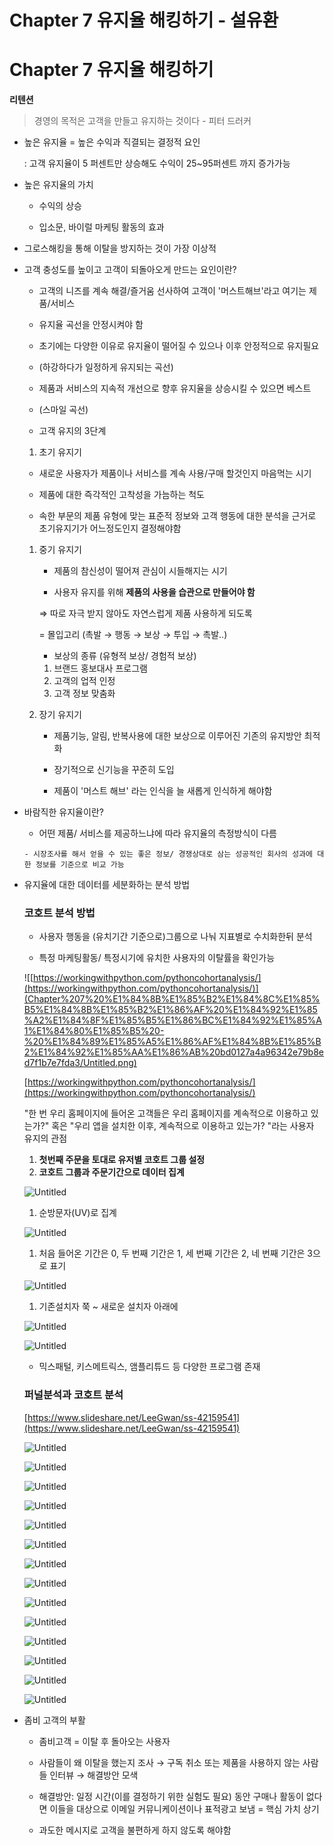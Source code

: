 # Chapter 7 유지율 해킹하기 - 설유환

# Chapter 7 유지율 해킹하기

**리텐션**

> 경영의 목적은 고객을 만들고 유지하는 것이다 - 피터 드러커
> 

- 높은 유지율 = 높은 수익과 직결되는 결정적 요인
    
    : 고객 유지율이 5 퍼센트만 상승해도 수익이 25~95퍼센트 까지 증가가능
    
- 높은 유지율의 가치
    
     - 수익의 상승
    
     - 입소문, 바이럴 마케팅 활동의 효과
    
- 그로스해킹을 통해 이탈을 방지하는 것이 가장 이상적
- 고객 충성도를 높이고 고객이 되돌아오게 만드는 요인이란?
    
     - 고객의 니즈를 계속 해결/즐거움 선사하여 고객이 '머스트해브'라고 여기는 제품/서비스
    
     - 유지율 곡선을 안정시켜야 함
    
     - 초기에는 다양한 이유로 유지율이 떨어질 수 있으나 이후 안정적으로 유지필요 
    
     - (하강하다가 일정하게 유지되는 곡선)
    
     - 제품과 서비스의 지속적 개선으로 향후 유지율을 상승시킬 수 있으면 베스트 
    
     - (스마일 곡선)
    
     - 고객 유지의 3단계
    
     1.  초기 유지기 
    
     - 새로운 사용자가 제품이나 서비스를 계속 사용/구매 할것인지 마음먹는 시기
    
     - 제품에 대한 즉각적인 고착성을 가늠하는 척도
    
     - 속한 부문의 제품 유형에 맞는 표준적 정보와 고객 행동에 대한 분석을 근거로 초기유지기가 어느정도인지 결정해야함
    
    1. 중기 유지기
        
         - 제품의 참신성이 떨어져 관심이 시들해지는 시기
        
         - 사용자 유지를 위해 **제품의 사용을 습관으로 만들어야 함** 
        
        ⇒ 따로 자극 받지 않아도 자연스럽게 제품 사용하게 되도록 
        
        = 몰입고리 (촉발 → 행동 → 보상 → 투입 → 촉발..)
        
         - 보상의 종류 (유형적 보상/ 경험적 보상)
        
        1. 브랜드 홍보대사 프로그램
        2. 고객의 업적 인정 
        3. 고객 정보 맞춤화
        
    2. 장기 유지기
        
          - 제품기능, 알림, 반복사용에 대한 보상으로 이루어진 기존의 유지방안 최적화
        
         - 장기적으로 신기능을 꾸준히 도입
        
         - 제품이 '머스트 해브' 라는 인식을 늘 새롭게 인식하게 해야함
        
- 바람직한 유지율이란?
    
     - 어떤 제품/ 서비스를 제공하느냐에 따라 유지율의 측정방식이 다름
    
      - 시장조사를 해서 얻을 수 있는 좋은 정보/ 경쟁상대로 삼는 성공적인 회사의 성과에 대한 정보를 기준으로 비교 가능
    
- 유지율에 대한 데이터를 세분화하는 분석 방법
    
    ### **코호트 분석 방법**
    
     - 사용자 행동을 (유치기간 기준으로)그룹으로 나눠 지표별로 수치화한뒤 분석
    
     - 특정 마케팅활동/ 특정시기에 유치한 사용자의 이탈률을 확인가능
    
    ![[https://workingwithpython.com/pythoncohortanalysis/](https://workingwithpython.com/pythoncohortanalysis/)](Chapter%207%20%E1%84%8B%E1%85%B2%E1%84%8C%E1%85%B5%E1%84%8B%E1%85%B2%E1%86%AF%20%E1%84%92%E1%85%A2%E1%84%8F%E1%85%B5%E1%86%BC%E1%84%92%E1%85%A1%E1%84%80%E1%85%B5%20-%20%E1%84%89%E1%85%A5%E1%86%AF%E1%84%8B%E1%85%B2%E1%84%92%E1%85%AA%E1%86%AB%20bd0127a4a96342e79b8ed7f1b7e7fda3/Untitled.png)
    
    [https://workingwithpython.com/pythoncohortanalysis/](https://workingwithpython.com/pythoncohortanalysis/)
    
    "한 번 우리 홈페이지에 들어온 고객들은 우리 홈페이지를 계속적으로 이용하고 있는가?" 혹은 "우리 앱을 설치한 이후, 계속적으로 이용하고 있는가? "라는 사용자 유지의 관점
    
    1. **첫번째 주문을 토대로 유저별 코호트 그룹 설정**
    2. **코호트 그룹과 주문기간으로 데이터 집계**
    
    ![Untitled](Chapter%207%20%E1%84%8B%E1%85%B2%E1%84%8C%E1%85%B5%E1%84%8B%E1%85%B2%E1%86%AF%20%E1%84%92%E1%85%A2%E1%84%8F%E1%85%B5%E1%86%BC%E1%84%92%E1%85%A1%E1%84%80%E1%85%B5%20-%20%E1%84%89%E1%85%A5%E1%86%AF%E1%84%8B%E1%85%B2%E1%84%92%E1%85%AA%E1%86%AB%20bd0127a4a96342e79b8ed7f1b7e7fda3/Untitled%201.png)
    
    1. 순방문자(UV)로 집계
    
    ![Untitled](Chapter%207%20%E1%84%8B%E1%85%B2%E1%84%8C%E1%85%B5%E1%84%8B%E1%85%B2%E1%86%AF%20%E1%84%92%E1%85%A2%E1%84%8F%E1%85%B5%E1%86%BC%E1%84%92%E1%85%A1%E1%84%80%E1%85%B5%20-%20%E1%84%89%E1%85%A5%E1%86%AF%E1%84%8B%E1%85%B2%E1%84%92%E1%85%AA%E1%86%AB%20bd0127a4a96342e79b8ed7f1b7e7fda3/Untitled%202.png)
    
    1. 처음 들어온 기간은 0, 두 번째 기간은 1, 세 번째 기간은 2, 네 번째 기간은 3으로 표기
    
    ![Untitled](Chapter%207%20%E1%84%8B%E1%85%B2%E1%84%8C%E1%85%B5%E1%84%8B%E1%85%B2%E1%86%AF%20%E1%84%92%E1%85%A2%E1%84%8F%E1%85%B5%E1%86%BC%E1%84%92%E1%85%A1%E1%84%80%E1%85%B5%20-%20%E1%84%89%E1%85%A5%E1%86%AF%E1%84%8B%E1%85%B2%E1%84%92%E1%85%AA%E1%86%AB%20bd0127a4a96342e79b8ed7f1b7e7fda3/Untitled%203.png)
    
    1. 기존설치자 쭉 ~ 새로운 설치자 아래에 
    
    ![Untitled](Chapter%207%20%E1%84%8B%E1%85%B2%E1%84%8C%E1%85%B5%E1%84%8B%E1%85%B2%E1%86%AF%20%E1%84%92%E1%85%A2%E1%84%8F%E1%85%B5%E1%86%BC%E1%84%92%E1%85%A1%E1%84%80%E1%85%B5%20-%20%E1%84%89%E1%85%A5%E1%86%AF%E1%84%8B%E1%85%B2%E1%84%92%E1%85%AA%E1%86%AB%20bd0127a4a96342e79b8ed7f1b7e7fda3/Untitled%204.png)
    
    ![Untitled](Chapter%207%20%E1%84%8B%E1%85%B2%E1%84%8C%E1%85%B5%E1%84%8B%E1%85%B2%E1%86%AF%20%E1%84%92%E1%85%A2%E1%84%8F%E1%85%B5%E1%86%BC%E1%84%92%E1%85%A1%E1%84%80%E1%85%B5%20-%20%E1%84%89%E1%85%A5%E1%86%AF%E1%84%8B%E1%85%B2%E1%84%92%E1%85%AA%E1%86%AB%20bd0127a4a96342e79b8ed7f1b7e7fda3/Untitled%205.png)
    
    - 믹스패털, 키스메트릭스, 앰플리튜드 등 다양한 프로그램 존재
    
    ### 퍼널분석과 코호트 분석
    
    [https://www.slideshare.net/LeeGwan/ss-42159541](https://www.slideshare.net/LeeGwan/ss-42159541)
    
    ![Untitled](Chapter%207%20%E1%84%8B%E1%85%B2%E1%84%8C%E1%85%B5%E1%84%8B%E1%85%B2%E1%86%AF%20%E1%84%92%E1%85%A2%E1%84%8F%E1%85%B5%E1%86%BC%E1%84%92%E1%85%A1%E1%84%80%E1%85%B5%20-%20%E1%84%89%E1%85%A5%E1%86%AF%E1%84%8B%E1%85%B2%E1%84%92%E1%85%AA%E1%86%AB%20bd0127a4a96342e79b8ed7f1b7e7fda3/Untitled%206.png)
    
    ![Untitled](Chapter%207%20%E1%84%8B%E1%85%B2%E1%84%8C%E1%85%B5%E1%84%8B%E1%85%B2%E1%86%AF%20%E1%84%92%E1%85%A2%E1%84%8F%E1%85%B5%E1%86%BC%E1%84%92%E1%85%A1%E1%84%80%E1%85%B5%20-%20%E1%84%89%E1%85%A5%E1%86%AF%E1%84%8B%E1%85%B2%E1%84%92%E1%85%AA%E1%86%AB%20bd0127a4a96342e79b8ed7f1b7e7fda3/Untitled%207.png)
    
    ![Untitled](Chapter%207%20%E1%84%8B%E1%85%B2%E1%84%8C%E1%85%B5%E1%84%8B%E1%85%B2%E1%86%AF%20%E1%84%92%E1%85%A2%E1%84%8F%E1%85%B5%E1%86%BC%E1%84%92%E1%85%A1%E1%84%80%E1%85%B5%20-%20%E1%84%89%E1%85%A5%E1%86%AF%E1%84%8B%E1%85%B2%E1%84%92%E1%85%AA%E1%86%AB%20bd0127a4a96342e79b8ed7f1b7e7fda3/Untitled%208.png)
    
    ![Untitled](Chapter%207%20%E1%84%8B%E1%85%B2%E1%84%8C%E1%85%B5%E1%84%8B%E1%85%B2%E1%86%AF%20%E1%84%92%E1%85%A2%E1%84%8F%E1%85%B5%E1%86%BC%E1%84%92%E1%85%A1%E1%84%80%E1%85%B5%20-%20%E1%84%89%E1%85%A5%E1%86%AF%E1%84%8B%E1%85%B2%E1%84%92%E1%85%AA%E1%86%AB%20bd0127a4a96342e79b8ed7f1b7e7fda3/Untitled%209.png)
    
    ![Untitled](Chapter%207%20%E1%84%8B%E1%85%B2%E1%84%8C%E1%85%B5%E1%84%8B%E1%85%B2%E1%86%AF%20%E1%84%92%E1%85%A2%E1%84%8F%E1%85%B5%E1%86%BC%E1%84%92%E1%85%A1%E1%84%80%E1%85%B5%20-%20%E1%84%89%E1%85%A5%E1%86%AF%E1%84%8B%E1%85%B2%E1%84%92%E1%85%AA%E1%86%AB%20bd0127a4a96342e79b8ed7f1b7e7fda3/Untitled%2010.png)
    
    ![Untitled](Chapter%207%20%E1%84%8B%E1%85%B2%E1%84%8C%E1%85%B5%E1%84%8B%E1%85%B2%E1%86%AF%20%E1%84%92%E1%85%A2%E1%84%8F%E1%85%B5%E1%86%BC%E1%84%92%E1%85%A1%E1%84%80%E1%85%B5%20-%20%E1%84%89%E1%85%A5%E1%86%AF%E1%84%8B%E1%85%B2%E1%84%92%E1%85%AA%E1%86%AB%20bd0127a4a96342e79b8ed7f1b7e7fda3/Untitled%2011.png)
    
    ![Untitled](Chapter%207%20%E1%84%8B%E1%85%B2%E1%84%8C%E1%85%B5%E1%84%8B%E1%85%B2%E1%86%AF%20%E1%84%92%E1%85%A2%E1%84%8F%E1%85%B5%E1%86%BC%E1%84%92%E1%85%A1%E1%84%80%E1%85%B5%20-%20%E1%84%89%E1%85%A5%E1%86%AF%E1%84%8B%E1%85%B2%E1%84%92%E1%85%AA%E1%86%AB%20bd0127a4a96342e79b8ed7f1b7e7fda3/Untitled%2012.png)
    
    ![Untitled](Chapter%207%20%E1%84%8B%E1%85%B2%E1%84%8C%E1%85%B5%E1%84%8B%E1%85%B2%E1%86%AF%20%E1%84%92%E1%85%A2%E1%84%8F%E1%85%B5%E1%86%BC%E1%84%92%E1%85%A1%E1%84%80%E1%85%B5%20-%20%E1%84%89%E1%85%A5%E1%86%AF%E1%84%8B%E1%85%B2%E1%84%92%E1%85%AA%E1%86%AB%20bd0127a4a96342e79b8ed7f1b7e7fda3/Untitled%2013.png)
    
    ![Untitled](Chapter%207%20%E1%84%8B%E1%85%B2%E1%84%8C%E1%85%B5%E1%84%8B%E1%85%B2%E1%86%AF%20%E1%84%92%E1%85%A2%E1%84%8F%E1%85%B5%E1%86%BC%E1%84%92%E1%85%A1%E1%84%80%E1%85%B5%20-%20%E1%84%89%E1%85%A5%E1%86%AF%E1%84%8B%E1%85%B2%E1%84%92%E1%85%AA%E1%86%AB%20bd0127a4a96342e79b8ed7f1b7e7fda3/Untitled%2014.png)
    
    ![Untitled](Chapter%207%20%E1%84%8B%E1%85%B2%E1%84%8C%E1%85%B5%E1%84%8B%E1%85%B2%E1%86%AF%20%E1%84%92%E1%85%A2%E1%84%8F%E1%85%B5%E1%86%BC%E1%84%92%E1%85%A1%E1%84%80%E1%85%B5%20-%20%E1%84%89%E1%85%A5%E1%86%AF%E1%84%8B%E1%85%B2%E1%84%92%E1%85%AA%E1%86%AB%20bd0127a4a96342e79b8ed7f1b7e7fda3/Untitled%2015.png)
    
    ![Untitled](Chapter%207%20%E1%84%8B%E1%85%B2%E1%84%8C%E1%85%B5%E1%84%8B%E1%85%B2%E1%86%AF%20%E1%84%92%E1%85%A2%E1%84%8F%E1%85%B5%E1%86%BC%E1%84%92%E1%85%A1%E1%84%80%E1%85%B5%20-%20%E1%84%89%E1%85%A5%E1%86%AF%E1%84%8B%E1%85%B2%E1%84%92%E1%85%AA%E1%86%AB%20bd0127a4a96342e79b8ed7f1b7e7fda3/Untitled%2016.png)
    
    ![Untitled](Chapter%207%20%E1%84%8B%E1%85%B2%E1%84%8C%E1%85%B5%E1%84%8B%E1%85%B2%E1%86%AF%20%E1%84%92%E1%85%A2%E1%84%8F%E1%85%B5%E1%86%BC%E1%84%92%E1%85%A1%E1%84%80%E1%85%B5%20-%20%E1%84%89%E1%85%A5%E1%86%AF%E1%84%8B%E1%85%B2%E1%84%92%E1%85%AA%E1%86%AB%20bd0127a4a96342e79b8ed7f1b7e7fda3/Untitled%2017.png)
    
    ![Untitled](Chapter%207%20%E1%84%8B%E1%85%B2%E1%84%8C%E1%85%B5%E1%84%8B%E1%85%B2%E1%86%AF%20%E1%84%92%E1%85%A2%E1%84%8F%E1%85%B5%E1%86%BC%E1%84%92%E1%85%A1%E1%84%80%E1%85%B5%20-%20%E1%84%89%E1%85%A5%E1%86%AF%E1%84%8B%E1%85%B2%E1%84%92%E1%85%AA%E1%86%AB%20bd0127a4a96342e79b8ed7f1b7e7fda3/Untitled%2018.png)
    
    ![Untitled](Chapter%207%20%E1%84%8B%E1%85%B2%E1%84%8C%E1%85%B5%E1%84%8B%E1%85%B2%E1%86%AF%20%E1%84%92%E1%85%A2%E1%84%8F%E1%85%B5%E1%86%BC%E1%84%92%E1%85%A1%E1%84%80%E1%85%B5%20-%20%E1%84%89%E1%85%A5%E1%86%AF%E1%84%8B%E1%85%B2%E1%84%92%E1%85%AA%E1%86%AB%20bd0127a4a96342e79b8ed7f1b7e7fda3/Untitled%2019.png)
    

- 좀비 고객의 부활
    
     - 좀비고객 = 이탈 후 돌아오는 사용자
    
     - 사람들이 왜 이탈을 했는지 조사  → 구독 취소 또는 제품을 사용하지 않는 사람들 인터뷰 → 해결방안 모색
    
     - 해결방안: 일정 시간(이를 결정하기 위한 실험도 필요) 동안 구매나 활동이 없다면 이들을 대상으로 이메일 커뮤니케이션이나 표적광고 보냄 = 핵심 가치 상기
    
     - 과도한 메시지로 고객을 불편하게 하지 않도록 해야함